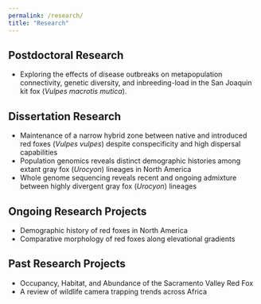 ```yaml
---
permalink: /research/
title: "Research"
---
```


## Postdoctoral Research 
*  Exploring the effects of disease outbreaks on metapopulation connectivity, genetic diversity, and inbreeding-load in the San Joaquin kit fox (*Vulpes macrotis mutica*).

## Dissertation Research 
*  Maintenance of a narrow hybrid zone between native and introduced red foxes (*Vulpes vulpes*) despite conspecificity and high dispersal capabilities
*  Population genomics reveals distinct demographic histories among extant gray fox (*Urocyon*) lineages in North America
*  Whole genome sequencing reveals recent and ongoing admixture between highly divergent gray fox (*Urocyon*) lineages

## Ongoing Research Projects
*  Demographic history of red foxes in North America
*  Comparative morphology of red foxes along elevational gradients

## Past Research Projects
*  Occupancy, Habitat, and Abundance of the Sacramento Valley Red Fox 
*  A review of wildlife camera trapping trends across Africa 
